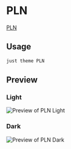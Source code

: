 # PLN

[PLN](https://docs.dev0.sh)

## Usage

```bash
just theme PLN
```

## Preview

### Light

![Preview of PLN Light](preview-light.png)

### Dark

![Preview of PLN Dark](preview-dark.png)
